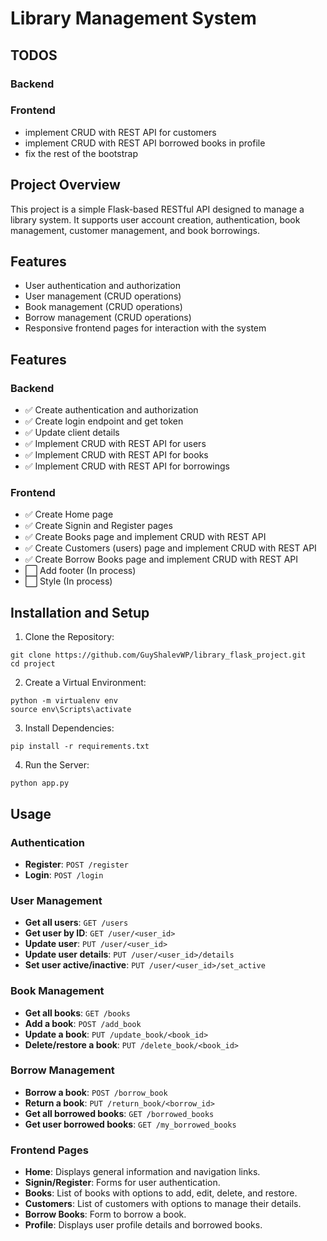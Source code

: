 # Library Management System

## TODOS

### Backend

### Frontend

-   implement CRUD with REST API for customers
-   implement CRUD with REST API borrowed books in profile
-   fix the rest of the bootstrap

## Project Overview

This project is a simple Flask-based RESTful API designed to manage a library system. It supports user account creation, authentication, book management, customer management, and book borrowings.

## Features

-   User authentication and authorization
-   User management (CRUD operations)
-   Book management (CRUD operations)
-   Borrow management (CRUD operations)
-   Responsive frontend pages for interaction with the system

## Features

### Backend

-   :white_check_mark: Create authentication and authorization
-   :white_check_mark: Create login endpoint and get token
-   :white_check_mark: Update client details
-   :white_check_mark: Implement CRUD with REST API for users
-   :white_check_mark: Implement CRUD with REST API for books
-   :white_check_mark: Implement CRUD with REST API for borrowings

### Frontend

-   :white_check_mark: Create Home page
-   :white_check_mark: Create Signin and Register pages
-   :white_check_mark: Create Books page and implement CRUD with REST API
-   :white_check_mark: Create Customers (users) page and implement CRUD with REST API
-   :white_check_mark: Create Borrow Books page and implement CRUD with REST API
-   :white_large_square: Add footer (In process)
-   :white_large_square: Style (In process)

## Installation and Setup

1. Clone the Repository:

```
git clone https://github.com/GuyShalevWP/library_flask_project.git
cd project
```

2. Create a Virtual Environment:

```
python -m virtualenv env
source env\Scripts\activate
```

3. Install Dependencies:

```
pip install -r requirements.txt
```

4. Run the Server:

```
python app.py
```

## Usage

### Authentication

-   **Register**: `POST /register`
-   **Login**: `POST /login`

### User Management

-   **Get all users**: `GET /users`
-   **Get user by ID**: `GET /user/<user_id>`
-   **Update user**: `PUT /user/<user_id>`
-   **Update user details**: `PUT /user/<user_id>/details`
-   **Set user active/inactive**: `PUT /user/<user_id>/set_active`

### Book Management

-   **Get all books**: `GET /books`
-   **Add a book**: `POST /add_book`
-   **Update a book**: `PUT /update_book/<book_id>`
-   **Delete/restore a book**: `PUT /delete_book/<book_id>`

### Borrow Management

-   **Borrow a book**: `POST /borrow_book`
-   **Return a book**: `PUT /return_book/<borrow_id>`
-   **Get all borrowed books**: `GET /borrowed_books`
-   **Get user borrowed books**: `GET /my_borrowed_books`

### Frontend Pages

-   **Home**: Displays general information and navigation links.
-   **Signin/Register**: Forms for user authentication.
-   **Books**: List of books with options to add, edit, delete, and restore.
-   **Customers**: List of customers with options to manage their details.
-   **Borrow Books**: Form to borrow a book.
-   **Profile**: Displays user profile details and borrowed books.
